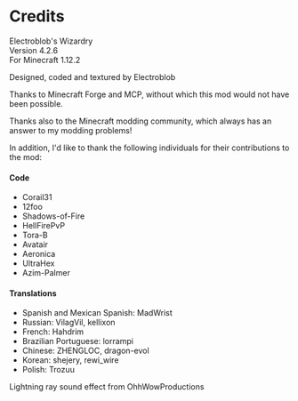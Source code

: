 # Credits

Electroblob's Wizardry  
Version 4.2.6  
For Minecraft 1.12.2

Designed, coded and textured by Electroblob

Thanks to Minecraft Forge and MCP, without which this mod would not have been possible.

Thanks also to the Minecraft modding community, which always has an answer to my modding problems!

In addition, I'd like to thank the following individuals for their contributions to the mod:

#### Code

- Corail31
- 12foo
- Shadows-of-Fire
- HellFirePvP
- Tora-B
- Avatair
- Aeronica
- UltraHex
- Azim-Palmer

#### Translations

- Spanish and Mexican Spanish: MadWrist 
- Russian: VilagVil, kellixon 
- French: Hahdrim 
- Brazilian Portuguese: lorrampi 
- Chinese: ZHENGLOC, dragon-evol 
- Korean: shejery, rewi_wire 
- Polish: Trozuu

Lightning ray sound effect from OhhWowProductions
